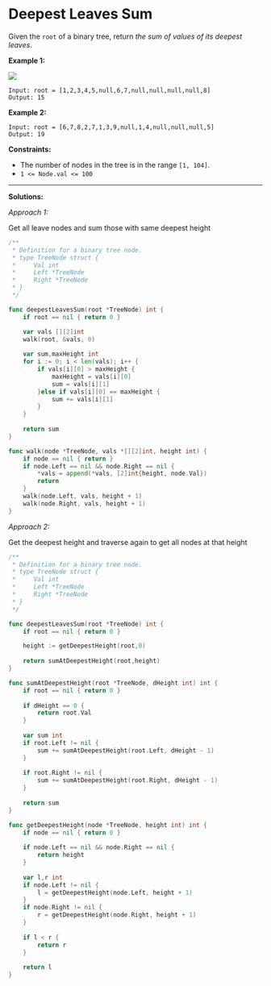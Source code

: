 # Deepest Leaves Sum

Given the `root` of a binary tree, return _the sum of values of its deepest leaves_.

**Example 1:**

![](https://assets.leetcode.com/uploads/2019/07/31/1483_ex1.png)

    Input: root = [1,2,3,4,5,null,6,7,null,null,null,null,8]
    Output: 15

**Example 2:**

    Input: root = [6,7,8,2,7,1,3,9,null,1,4,null,null,null,5]
    Output: 19

**Constraints:**

-   The number of nodes in the tree is in the range  `[1, 104]`.
-   `1 <= Node.val <= 100`

---

**Solutions:**

*Approach 1:*

Get all leave nodes and sum those with same deepest height

```go
/**
 * Definition for a binary tree node.
 * type TreeNode struct {
 *     Val int
 *     Left *TreeNode
 *     Right *TreeNode
 * }
 */

func deepestLeavesSum(root *TreeNode) int {
    if root == nil { return 0 }

    var vals [][2]int
    walk(root, &vals, 0)
    
    var sum,maxHeight int
    for i := 0; i < len(vals); i++ {
        if vals[i][0] > maxHeight {
            maxHeight = vals[i][0]
            sum = vals[i][1]
        }else if vals[i][0] == maxHeight {
            sum += vals[i][1]
        }
    }
    
    return sum
}

func walk(node *TreeNode, vals *[][2]int, height int) {
    if node == nil { return }
    if node.Left == nil && node.Right == nil {
        *vals = append(*vals, [2]int{height, node.Val})
        return
    }
    walk(node.Left, vals, height + 1)
    walk(node.Right, vals, height + 1)
}
```

*Approach 2:*

Get the deepest height and traverse again to get all nodes at that height

```go
/**
 * Definition for a binary tree node.
 * type TreeNode struct {
 *     Val int
 *     Left *TreeNode
 *     Right *TreeNode
 * }
 */

func deepestLeavesSum(root *TreeNode) int {
    if root == nil { return 0 }

    height := getDeepestHeight(root,0)
    
    return sumAtDeepestHeight(root,height)
}

func sumAtDeepestHeight(root *TreeNode, dHeight int) int {
    if root == nil { return 0 }
    
    if dHeight == 0 {
        return root.Val
    }
    
    var sum int
    if root.Left != nil {
        sum += sumAtDeepestHeight(root.Left, dHeight - 1)    
    }
    
    if root.Right != nil {
        sum += sumAtDeepestHeight(root.Right, dHeight - 1)    
    }
    
    return sum
}

func getDeepestHeight(node *TreeNode, height int) int {
    if node == nil { return 0 }
    
    if node.Left == nil && node.Right == nil {
        return height
    }
    
    var l,r int
    if node.Left != nil {
        l = getDeepestHeight(node.Left, height + 1)
    }
    if node.Right != nil {
        r = getDeepestHeight(node.Right, height + 1)
    }
    
    if l < r {
        return r
    }
    
    return l
}
```